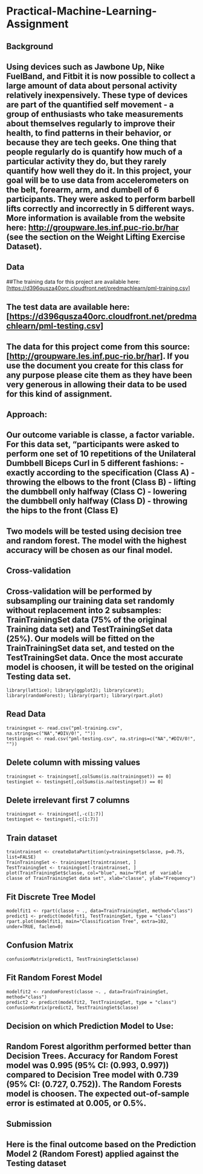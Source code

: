 # Practical-Machine-Learning-Assignment
## Background
## Using devices such as Jawbone Up, Nike FuelBand, and Fitbit it is now possible to collect a large amount of data about personal activity relatively inexpensively. These type of devices are part of the quantified self movement - a group of enthusiasts who take measurements about themselves regularly to improve their health, to find patterns in their behavior, or because they are tech geeks. One thing that people regularly do is quantify how much of a particular activity they do, but they rarely quantify how well they do it. In this project, your goal will be to use data from accelerometers on the belt, forearm, arm, and dumbell of 6 participants. They were asked to perform barbell lifts correctly and incorrectly in 5 different ways. More information is available from the website here: http://groupware.les.inf.puc-rio.br/har (see the section on the Weight Lifting Exercise Dataset).

## Data
##The training data for this project are available here: [https://d396qusza40orc.cloudfront.net/predmachlearn/pml-training.csv]

## The test data are available here: [https://d396qusza40orc.cloudfront.net/predmachlearn/pml-testing.csv]

## The data for this project come from this source: [http://groupware.les.inf.puc-rio.br/har]. If you use the document you create for this class for any purpose please cite them as they have been very generous in allowing their data to be used for this kind of assignment.
## Approach:
## Our outcome variable is classe, a factor variable. For this data set, “participants were asked to perform one set of 10 repetitions of the Unilateral Dumbbell Biceps Curl in 5 different fashions: - exactly according to the specification (Class A) - throwing the elbows to the front (Class B) - lifting the dumbbell only halfway (Class C) - lowering the dumbbell only halfway (Class D) - throwing the hips to the front (Class E)

## Two models will be tested using decision tree and random forest. The model with the highest accuracy will be chosen as our final model.

## Cross-validation
## Cross-validation will be performed by subsampling our training data set randomly without replacement into 2 subsamples: TrainTrainingSet data (75% of the original Training data set) and TestTrainingSet data (25%). Our models will be fitted on the TrainTrainingSet data set, and tested on the TestTrainingSet data. Once the most accurate model is choosen, it will be tested on the original Testing data set.
```{r}
library(lattice); library(ggplot2); library(caret); library(randomForest); library(rpart); library(rpart.plot)
```
## Read Data
```{r}
trainingset <- read.csv("pml-training.csv", na.strings=c("NA","#DIV/0!", ""))
testingset <- read.csv("pml-testing.csv", na.strings=c("NA","#DIV/0!", ""))
```
## Delete column with missing values
```{r}
trainingset <- trainingset[,colSums(is.na(trainingset)) == 0]
testingset <- testingset[,colSums(is.na(testingset)) == 0]
```
## Delete irrelevant first 7 columns
```{r}
trainingset <- trainingset[,-c(1:7)]
testingset <- testingset[,-c(1:7)]
```
## Train dataset
```{r}
traintrainset <- createDataPartition(y=trainingset$classe, p=0.75, list=FALSE)
TrainTrainingSet <- trainingset[traintrainset, ] 
TestTrainingSet <- trainingset[-traintrainset, ]
plot(TrainTrainingSet$classe, col="blue", main="Plot of  variable classe of TrainTrainingSet data set", xlab="classe", ylab="Frequency")
```
## Fit Discrete Tree Model
```{r}
modelfit1 <- rpart(classe ~ ., data=TrainTrainingSet, method="class")
predict1 <- predict(modelfit1, TestTrainingSet, type = "class")
rpart.plot(modelfit1, main="Classification Tree", extra=102, under=TRUE, faclen=0)
```
## Confusion Matrix
```{r}
confusionMatrix(predict1, TestTrainingSet$classe)
```
## Fit Random Forest Model
```{r}
modelfit2 <- randomForest(classe ~. , data=TrainTrainingSet, method="class")
predict2 <- predict(modelfit2, TestTrainingSet, type = "class")
confusionMatrix(predict2, TestTrainingSet$classe)
```
## Decision on which Prediction Model to Use:
## Random Forest algorithm performed better than Decision Trees. Accuracy for Random Forest model was 0.995 (95% CI: (0.993, 0.997)) compared to Decision Tree model with 0.739 (95% CI: (0.727, 0.752)). The Random Forests model is choosen. The expected out-of-sample error is estimated at 0.005, or 0.5%.

## Submission
## Here is the final outcome based on the Prediction Model 2 (Random Forest) applied against the Testing dataset
